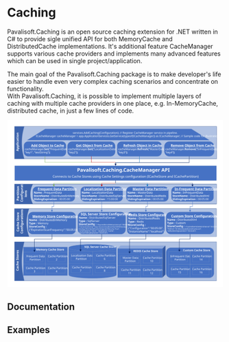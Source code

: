 # Caching
Pavalisoft.Caching is an open source caching extension for .NET written in C# to provide sigle unified API for both MemoryCache and DistributedCache implementations. It's additional feature CacheManager supports various cache providers and implements many advanced features which can be used in single project/application.

The main goal of the Pavalisoft.Caching package is to make developer's life easier to handle even very complex caching scenarios and concentrate on functionality.  
With Pavalisoft.Caching, it is possible to implement multiple layers of caching with multiple cache providers in one place, e.g. In-MemoryCache, distributed cache, in just a few lines of code.

![](CacheManager.svg)

## Documentation
 
## Examples


